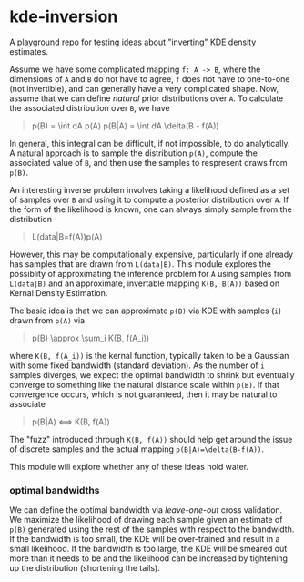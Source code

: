 # kde-inversion

A playground repo for testing ideas about "inverting" KDE density estimates.

Assume we have some complicated mapping `f: A -> B`, where the dimensions of `A` and `B` do not have to agree, `f` does not have to one-to-one (not invertible), and can generally have a very complicated shape. Now, assume that we can define *natural* prior distributions over `A`. To calculate the associated distribution over `B`, we have

> p(B) = \int dA p(A) p(B|A) = \int dA \delta(B - f(A))

In general, this integral can be difficult, if not impossible, to do analytically. A natural approach is to sample the distribution `p(A)`, compute the associated value of `B`, and then use the samples to respresent draws from `p(B)`.

An interesting inverse problem involves taking a likelihood defined as a set of samples over `B` and using it to compute a posterior distribution over `A`. If the form of the likelihood is known, one can always simply sample from the distribution

> L(data|B=f(A))p(A)

However, this may be computationally expensive, particularly if one already has samples that are drawn from `L(data|B)`. This module explores the possiblity of approximating the inference problem for `A` using samples from `L(data|B)` and an approximate, invertable mapping `K(B, B(A))` based on Kernal Density Estimation.

The basic idea is that we can approximate `p(B)` via KDE with samples (`i`) drawn from `p(A)` via

> p(B) \approx \sum_i K(B, f(A_i))

where `K(B, f(A_i))` is the kernal function, typically taken to be a Gaussian with some fixed bandwidth (standard deviation). As the number of `i` samples diverges, we expect the optimal bandwidth to shrink but eventually converge to something like the natural distance scale within `p(B)`. If that convergence occurs, which is not guaranteed, then it may be natural to associate

> p(B|A) <==> K(B, f(A))

The "fuzz" introduced through `K(B, f(A))` should help get around the issue of discrete samples and the actual mapping `p(B|A)=\delta(B-f(A))`.

This module will explore whether any of these ideas hold water.

### optimal bandwidths

We can define the optimal bandwidth via *leave-one-out* cross validation. We maximize the likelihood of drawing each sample given an estimate of `p(B)` generated using the rest of the samples with respect to the bandwidth. If the bandwidth is too small, the KDE will be over-trained and result in a small likelihood. If the bandwidth is too large, the KDE will be smeared out more than it needs to be and the likelihood can be increased by tightening up the distribution (shortening the tails).

